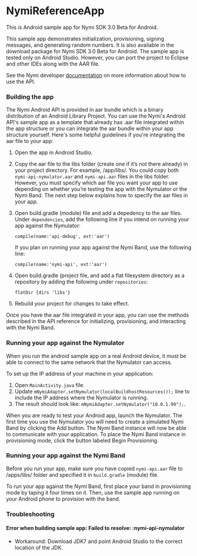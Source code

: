 # NymiReferenceApp
This is Android sample app for Nymi SDK 3.0 Beta for Android.

This sample app demonstrates initialization, provisioning, signing messages, and generating random numbers. It is also available in the download package for Nymi SDK 3.0 Beta for Android. The sample app is tested only on Android Studio. However, you can port the project to Eclipse and other IDEs along with the AAR file.

See the Nymi developer [documentation](https://www.nymi.com/dev/beta-documentation/) on more information about how to use the API. 

### Building the app

The Nymi Android API is provided in aar bundle which is a binary distribution of an Android Library Project. You can use the Nymi's Android API's sample app as a template that already has .aar file integrated within the app structure or you can integrate the aar bundle within your app structure yourself. Here's some helpful guidelines if you're integrating the aar file to your app:

1. Open the app in Android Studio.
2. Copy the aar file to the libs folder (create one if it’s not there already) in your project directory. For example, /app/libs/. You could copy both `nymi-api-nymulator.aar` and `nymi-api.aar` files in the libs folder. However, you must specify which aar file you want your app to use depending on whether you’re testing the app with the Nymulator or the Nymi Band. The next step below explains how to specify the aar files in your app.
3. Open build.gradle (module) file and add a depedency to the aar files. Under `dependencies`, add the following line if you intend on running your app against the Nymulator:

    `compile(name:'api-debug', ext:'aar')`

    If you plan on running your app against the Nymi Band, use the following line:

    `compile(name:'nymi-api', ext:'aar')`


4. Open build.gradle (project file, and add a flat filesystem directory as a repository by adding the following under `repositories`:
    
    <code>flatDir {dirs 'libs'}</code>

5. Rebuild your project for changes to take effect.

Once you have the aar file integrated in your app, you can use the methods described in the API reference for initializing, provisioning, and interacting with the Nymi Band.

### Running your app against the Nymulator

When you run the android sample app on a real Android device, it must be able to connect to the same network that the Nymulator can access. 

To set up the IP address of your machine in your application: 

1. Open `MainActivity.java` file.
2. Update `mNymiAdapter.setNymulator(localBuildhostResources());` line to include the IP address where the Nymulator is running.
3. The result should look like: `mNymiAdapter.setNymulator("10.0.1.99");`.

When you are ready to test your Android app, launch the Nymulator. The first time you use the Nymulator you will need to create a simulated Nymi Band by clicking the Add button. The Nymi Band instance will now be able to communicate with your application. To place the Nymi Band instance in provisioning mode, click the button labeled Begin Provisioning.

### Running your app against the Nymi Band

Before you run your app, make sure you have copied `nymi-api.aar` file to /apps/libs/ folder and specified it in `build.gradle` (module) file.

To run your app against the Nymi Band, first place your band in provisioning mode by taping it four times on it. Then, use the sample app running on your Android phone to provision with the band.

### Troubleshooting

#### Error when building sample app: Failed to resolve: :nymi-api-nymulator

* Workaround: Download JDK7 and point Android Studio to the correct location of the JDK.
